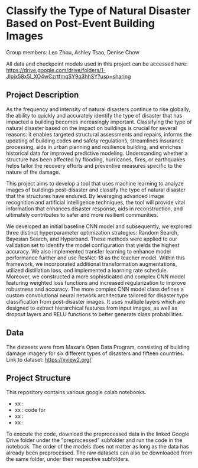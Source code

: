 # Classify the Type of Natural Disaster Based on Post-Event Building Images

Group members: Leo Zhou, Ashley Tsao, Denise Chow

All data and checkpoint models used in this project can be accessed here: https://drive.google.com/drive/folders/1-JIpjx58x5l_XO4wCzrtfmqSY9q3hhSY?usp=sharing

## Project Description

As the frequency and intensity of natural disasters continue to rise globally, the ability to quickly and accurately identify the type of disaster that has impacted a building becomes increasingly important. 
Classifying the type of natural disaster based on the impact on buildings is crucial for several reasons: it enables targeted structural assessments and repairs, informs the updating of building codes and safety regulations, streamlines insurance processing, aids in urban planning and resilience building, and enriches historical data for improved predictive modeling.
Understanding whether a structure has been affected by flooding, hurricanes, fires, or earthquakes helps tailor the recovery efforts and preventive measures specific to the nature of the damage.

This project aims to develop a tool that uses machine learning to analyze images of buildings post-disaster and classify the type of natural disaster that the structures have endured.
By leveraging advanced image recognition and artificial intelligence techniques, the tool will provide vital information that enhances disaster response, aids in reconstruction, and ultimately contributes to safer and more resilient communities.

We developed an initial baseline CNN model and subsequently, we explored three distinct hyperparameter optimization strategies: Random Search, Bayesian Search, and Hyperband. 
These methods were applied to our validation set to identify the model configuration that yields the highest accuracy. 
We also implemented transfer learning to enhance model performance further and use ResNet-18 as the teacher model.
Within this framework, we incorporated additional transformation augmentations, utilized distillation loss, and implemented a learning rate schedule.
Moreover, we constructed a more sophisticated and complex CNN model featuring weighted loss functions and increased regularization to improve robustness and accuracy.
The more complex CNN model class defines a custom convolutional neural network architecture tailored for disaster type classification from post-disaster images.
It uses multiple layers which are designed to extract hierarchical features from input images, as well as dropout layers and RELU functions to better generate class probabilities.

## Data

The datasets were from Maxar’s Open Data Program, consisting of building damage imagery for six different types of disasters and fifteen countries. 
Link to dataset: https://xview2.org/

## Project Structure 

This repository contains various google colab notebooks.
- xx : 
- xx : code for 
- xx : 
- xx :

To execute the code, download the preprocessed data in the linked Google Drive folder under the "preprocessed" subfolder and run the code in the notebook. The order of the models does not matter as long as the data has already been preprocessed. The raw datasets can also be downloaded from the same folder, under their respective subfolders.

